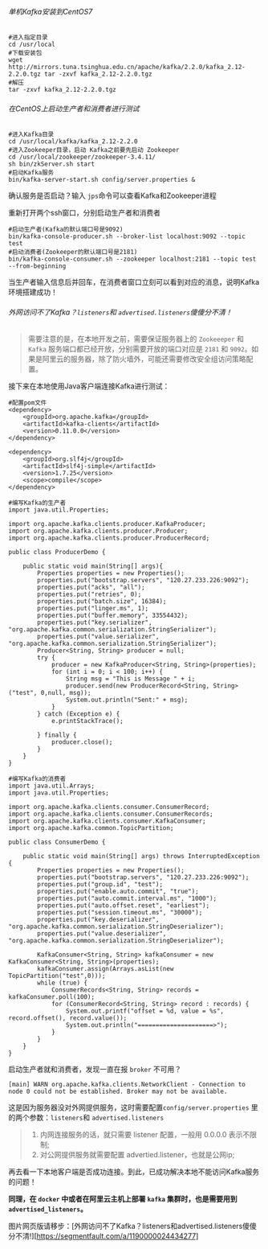 ###### 单机Kafka安装到CentOS7

```
#进入指定目录
cd /usr/local
#下载安装包
wget http://mirrors.tuna.tsinghua.edu.cn/apache/kafka/2.2.0/kafka_2.12-2.2.0.tgz tar -zxvf kafka_2.12-2.2.0.tgz
#解压
tar -zxvf kafka_2.12-2.2.0.tgz
```

###### 在CentOS上启动生产者和消费者进行测试

```
#进入Kafka目录
cd /usr/local/kafka/kafka_2.12-2.2.0
#进入Zookeeper目录，启动 Kafka之前要先启动 Zookeeper
cd /usr/local/zookeeper/zookeeper-3.4.11/
sh bin/zkServer.sh start
#启动Kafka服务
bin/kafka-server-start.sh config/server.properties &
```
确认服务是否启动？输入 `jps`命令可以查看Kafka和Zookeeper进程

重新打开两个ssh窗口，分别启动生产者和消费者
```
#启动生产者(Kafka的默认端口号是9092)
bin/kafka-console-producer.sh --broker-list localhost:9092 --topic test
#启动消费者(Zookeeper的默认端口号是2181)
bin/kafka-console-consumer.sh --zookeeper localhost:2181 --topic test --from-beginning
```
当生产者输入信息后并回车，在消费者窗口立刻可以看到对应的消息，说明Kafka环境搭建成功！

###### 外网访问不了Kafka？`listeners`和 `advertised.listeners`傻傻分不清！

> 需要注意的是，在本地开发之前，需要保证服务器上的 `Zookeeeper` 和 `Kafka` 服务端口都已经开放，分别需要开放的端口对应是 `2181` 和 `9092`。如果是阿里云的服务器，除了防火墙外，可能还需要修改安全组访问策略配置。

接下来在本地使用Java客户端连接Kafka进行测试：
```
#配置pom文件
<dependency>  
    <groupId>org.apache.kafka</groupId>  
    <artifactId>kafka-clients</artifactId>  
    <version>0.11.0.0</version>  
</dependency>  
  
<dependency>  
    <groupId>org.slf4j</groupId>  
    <artifactId>slf4j-simple</artifactId>  
    <version>1.7.25</version>  
    <scope>compile</scope>  
</dependency>
```

```
#编写Kafka的生产者
import java.util.Properties;  
  
import org.apache.kafka.clients.producer.KafkaProducer;  
import org.apache.kafka.clients.producer.Producer;  
import org.apache.kafka.clients.producer.ProducerRecord;  
  
public class ProducerDemo {  
  
    public static void main(String[] args){  
        Properties properties = new Properties();  
        properties.put("bootstrap.servers", "120.27.233.226:9092");  
        properties.put("acks", "all");  
        properties.put("retries", 0);  
        properties.put("batch.size", 16384);  
        properties.put("linger.ms", 1);  
        properties.put("buffer.memory", 33554432);  
        properties.put("key.serializer", "org.apache.kafka.common.serialization.StringSerializer");  
        properties.put("value.serializer", "org.apache.kafka.common.serialization.StringSerializer");  
        Producer<String, String> producer = null;  
        try {  
            producer = new KafkaProducer<String, String>(properties);  
            for (int i = 0; i < 100; i++) {  
                String msg = "This is Message " + i;  
                producer.send(new ProducerRecord<String, String>("test", 0,null, msg));  
                System.out.println("Sent:" + msg);  
            }  
        } catch (Exception e) {  
            e.printStackTrace();  
  
        } finally {  
            producer.close();  
        }  
    }  
}
```

```
#编写Kafka的消费者
import java.util.Arrays;  
import java.util.Properties;  
  
import org.apache.kafka.clients.consumer.ConsumerRecord;  
import org.apache.kafka.clients.consumer.ConsumerRecords;  
import org.apache.kafka.clients.consumer.KafkaConsumer;  
import org.apache.kafka.common.TopicPartition;  
  
public class ConsumerDemo {  
  
    public static void main(String[] args) throws InterruptedException {  
        Properties properties = new Properties();  
        properties.put("bootstrap.servers", "120.27.233.226:9092");  
        properties.put("group.id", "test");  
        properties.put("enable.auto.commit", "true");  
        properties.put("auto.commit.interval.ms", "1000");  
        properties.put("auto.offset.reset", "earliest");  
        properties.put("session.timeout.ms", "30000");  
        properties.put("key.deserializer", "org.apache.kafka.common.serialization.StringDeserializer");  
        properties.put("value.deserializer", "org.apache.kafka.common.serialization.StringDeserializer");  
  
        KafkaConsumer<String, String> kafkaConsumer = new KafkaConsumer<String, String>(properties);  
        kafkaConsumer.assign(Arrays.asList(new TopicPartition("test",0)));  
        while (true) {  
            ConsumerRecords<String, String> records = kafkaConsumer.poll(100);  
            for (ConsumerRecord<String, String> record : records) {  
                System.out.printf("offset = %d, value = %s", record.offset(), record.value());  
                System.out.println("=====================>");  
            }  
        }  
    }  
}
```
启动生产者就和消费者，发现一直在报 `broker` 不可用？
```
[main] WARN org.apache.kafka.clients.NetworkClient - Connection to node 0 could not be established. Broker may not be available.
```

这是因为服务器没对外网提供服务，这时需要配置`config/server.properties` 里的两个参数：`listeners`和 `advertised.listeners`

> 1. 内网连接服务的话，就只需要 listener 配置，一般用 0.0.0.0 表示不限制;
> 2. 对公网提供服务就需要配置 advertied.listener，也就是公网ip;

再去看一下本地客户端是否成功连接。到此，已成功解决本地不能访问Kafka服务的问题！

**同理，在 `docker` 中或者在阿里云主机上部署 `kafka` 集群时，也是需要用到 `advertised_listeners`。**

图片网页版请移步：[外网访问不了Kafka？listeners和advertised.listeners傻傻分不清!][https://segmentfault.com/a/1190000024434277]
